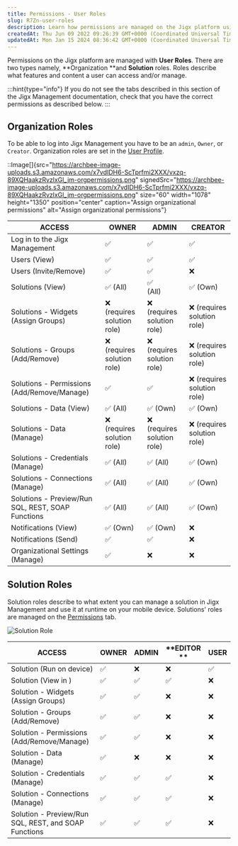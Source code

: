 ```yaml
---
title: Permissions - User Roles
slug: R7Zn-user-roles
description: Learn how permissions are managed on the Jigx platform using User Roles. Discover the different types of roles - Organization Roles and Solution Roles - and understand how they determine a user's access and management capabilities within JigxManagement. G
createdAt: Thu Jun 09 2022 09:26:39 GMT+0000 (Coordinated Universal Time)
updatedAt: Mon Jan 15 2024 08:36:42 GMT+0000 (Coordinated Universal Time)
---
```


Permissions on the Jigx platform are managed with **User Roles**. There are two types namely, **Organization **and **Solution** roles. Roles describe what features and content a user can access and/or manage.&#x20;

:::hint{type="info"}
If you do not see the tabs described in this section of the Jigx Management documentation, check that you have the correct permissions as described below.&#x20;
:::

## Organization Roles

To be able to log into Jigx Management you have to be an `admin`, `Owner`, or `Creator`. Organization roles are set in the [User Profile](./Users.md).

::Image[]{src="https://archbee-image-uploads.s3.amazonaws.com/x7vdIDH6-ScTprfmi2XXX/vxzq-89XQHaakzRvzlxGl_jm-orgpermissions.png" signedSrc="https://archbee-image-uploads.s3.amazonaws.com/x7vdIDH6-ScTprfmi2XXX/vxzq-89XQHaakzRvzlxGl_jm-orgpermissions.png" size="60" width="1078" height="1350" position="center" caption="Assign organizational permissions" alt="Assign organizational permissions"}

| **ACCESS**                                        | **OWNER**                       | **ADMIN**                       | **CREATOR**                    |
| ------------------------------------------------- | ------------------------------- | ------------------------------- | ------------------------------ |
| Log in to the Jigx Management                     | ✅                               | ✅                               | ✅                              |
| Users (View)                                      | ✅                               | ✅                               | ✅                              |
| Users (Invite/Remove)                             | ✅                               | ✅                               | ❌                              |
| Solutions (View)                                  | ✅&#xA;(All)                     | ✅<br />(All)                    | ✅&#xA;(Own)                    |
| Solutions - Widgets (Assign Groups)               | ❌<br />(requires solution role) | ❌<br />(requires solution role) | ❌&#xA;(requires solution role) |
| Solutions - Groups (Add/Remove)                   | ❌<br />(requires solution role) | ❌<br />(requires solution role) | ❌&#xA;(requires solution role) |
| Solutions - Permissions (Add/Remove/Manage)       | ✅                               | ✅                               | ❌&#xA;(requires solution role) |
| Solutions - Data (View)                           | ✅&#xA;(All)                     | ✅&#xA;(Own)                     | ✅&#xA;(Own)                    |
| Solutions - Data (Manage)                         | ❌&#xA;(requires solution role)  | ❌&#xA;(requires solution role)  | ❌&#xA;(requires solution role) |
| Solutions - Credentials (Manage)                  | ✅&#xA;(All)                     | ✅&#xA;(All)                     | ✅&#xA;(Own)                    |
| Solutions - Connections (Manage)                  | ✅&#xA;(All)                     | ✅&#xA;(All)                     | ✅&#xA;(Own)                    |
| Solutions - Preview/Run SQL, REST, SOAP Functions | ✅&#xA;(All)                     | ✅&#xA;(All)                     | ✅&#xA;(Own)                    |
| Notifications (View)                              | ✅&#xA;(Own)                     | ✅&#xA;(Own)                     | ❌                              |
| Notifications (Send)                              | ✅                               | ✅                               | ❌                              |
| Organizational Settings (Manage)                  | ✅                               | ❌                               | ❌                              |

## Solution Roles

Solution roles describe to what extent you can manage a solution in Jigx Management and use it at runtime on your mobile device. Solutions' roles are managed on the [Permissions](./Solutions/Permissions.md) tab.

![Solution Role](https://archbee-image-uploads.s3.amazonaws.com/x7vdIDH6-ScTprfmi2XXX/hm5_6VMKypZ8YNA6_1wuM_jm-userrolel.png "Solution Role")

| **ACCESS**                                           | **OWNER** | **ADMIN** | **EDITOR ** | **USER** |
| ---------------------------------------------------- | --------- | --------- | ----------- | -------- |
| Solution (Run on device)                             | ✅&#xA;    | ❌         | ❌           | ✅        |
| Solution (View in )                                  | ✅         | ✅         | ✅           | ❌        |
| Solution - Widgets (Assign Groups)                   | ✅         | ✅         | ❌           | ❌        |
| Solution - Groups (Add/Remove)                       | ✅         | ✅         | ❌           | ❌        |
| Solution - Permissions (Add/Remove/Manage)           | ✅         | ✅         | ❌           | ❌        |
| Solution - Data (Manage)                             | ✅         | ❌         | ❌           | ❌        |
| Solution - Credentials (Manage)                      | ✅         | ✅         | ✅           | ❌        |
| Solution - Connections (Manage)                      | ✅         | ✅         | ✅           | ❌        |
| Solution - Preview/Run SQL, REST, and SOAP Functions | ✅         | ✅         | ✅           | ❌        |

